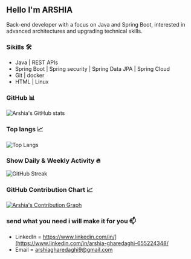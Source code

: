 ## Hello I'm ARSHIA 

Back-end developer with a focus on Java and Spring Boot, interested in advanced architectures and upgrading technical skills.


### Sikills 🛠️ 
- Java | REST APIs
- Spring Boot | Spring security | Spring Data JPA | Spring Cloud 
- Git | docker 
- HTML |  Linux

###  GitHub 📊

![Arshia's GitHub stats](https://github-readme-stats.vercel.app/api?username=arshiachillguy&show_icons=true&theme=radical)

### Top langs 📈 

![Top Langs](https://github-readme-stats.vercel.app/api/top-langs/?username=arshiachillguy&layout=compact&theme=radical)

### Show Daily & Weekly Activity 🔥
![GitHub Streak](https://streak-stats.demolab.com/?user=arshiachillguy&theme=radical)


### GitHub Contribution Chart 📈
[![Arshia's Contribution Graph](https://github-profile-summary-cards.vercel.app/api/cards/profile-details?username=arshiachillguy&theme=radical)](https://github.com/arshiachillguy)



### send what you need i will make it for you 📫 
- LinkedIn = https://www.linkedin.com/in/](https://www.linkedin.com/in/arshia-gharedaghi-655224348/
- Email = arshiagharedaghi9@gmail.com 
